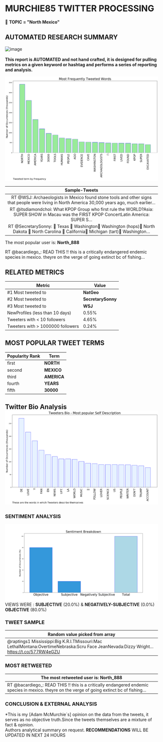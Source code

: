 # MURCHIE85 TWITTER PROCESSING 
&#x1F34E; **TOPIC = "North Mexico"**

## AUTOMATED RESEARCH SUMMARY

![image](https://marketingplatform.google.com/about/static/images/gmp/analytics-smb-benefit.jpg)
<br></br>
<b> This report is AUTOMATED and not hand crafted, it is designed for pulling metrics on a given keyword or hashtag and performs a series of reporting and analysis.</b>



![image](TWEETS.png)



|                **Sample-Tweets**        |
| :-------------: |
| RT @WSJ: Archaeologists in Mexico found stone tools and other signs that people were living in North America 30,000 years ago, much earlier… |
| RT @itsdiamondchoi: What KPOP Group who first rule the WORLD?Asia: SUPER SHOW in Macau was the FIRST KPOP ConcertLatin America: SUPER S… |
| RT @SecretarySonny: 🐑 Texas 🍐 Washington🍺 Washington (hops)🍯 North Dakota 🍠 North Carolina 🍑 California🍒 Michigan (tart)🍒 Washington… |

The most popular user is: **North_888**
<div class="alert alert-block alert-danger"> RT @bacardiego_: READ THIS !! this is a critically endangered endemic species in mexico. theyre on the verge of going extinct bc of fishing…</div>

## RELATED METRICS<br>
| Metric | Value |
| ------------- | ------------- |
| #1 Most tweeted to  | **NatGeo** |
| #2 Most tweeted to  | **SecretarySonny** |
| #3 Most tweeted to  | **WSJ** |
| NewProfiles (less than 10 days) | 0.55%  |
| Tweeters with < 10 followers  | 4.65%|
| Tweeters with > 1000000 followers  | 0.24%  |



## MOST POPULAR TWEET TERMS 


| Popularity Rank  | Term |
| ------------- | ------------- |
| first  | **NORTH**  |
| second  | **MEXICO**  |
| third  | **AMERICA** |
| fourth  | **YEARS**  |
| fifth  | **30000**  |


## Twitter Bio Analysis![image](BIO.png)
### SENTIMENT ANALYSIS
![image](sentiment.png)
VIEWS WERE : **SUBJECTIVE**  (20.0%) & **NEGATIVELY-SUBJECTIVE** (0.0%) **OBJECTIVE** (80.0%)

### TWEET SAMPLE 
| Random value picked from array |
| ------------- |
|@raptings1 Mississippi:Big K.R.I.TMissouri:Mac LethalMontana:OvertimeNebraska:Scru Face JeanNevada:Dizzy Wright… https://t.co/577RW4eGZU |

### MOST RETWEETED 

| The most retweeted user is: **North_888**  |
| ------------- |
| RT @bacardiego_: READ THIS !! this is a critically endangered endemic species in mexico. theyre on the verge of going extinct bc of fishing… |

### CONCLUSION & EXTERNAL ANALYSIS

*This is my [Adam McMurchie`s] opinion on the data from the tweets, it serves as no objective truth.Since the tweets themselves are a mixture of fact & opinion.<br>
Authors analytical summary on request.
**RECOMMENDATIONS** WILL BE UPDATED IN NEXT  24 HOURS <br>